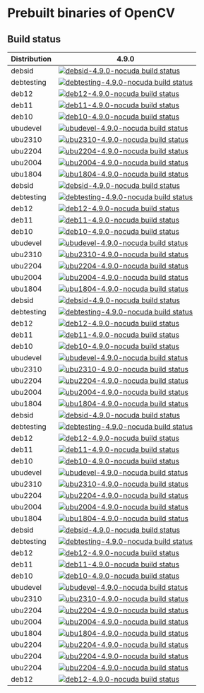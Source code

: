 <!-- SPDX-License-Identifier: Apache-2.0 -->

# Prebuilt binaries of OpenCV

## Build status

| Distribution | 4.9.0 |
| ------------ | ----- |
| debsid | [![debsid-4.9.0-nocuda build status](https://github.com/ethanc8/titanian-ci-opencv/actions/workflows/debsid-4.9.0-nocuda.yml/badge.svg)](https://github.com/ethanc8/titanian-ci-opencv/actions/workflows/debsid-4.9.0-nocuda.yml) |
| debtesting | [![debtesting-4.9.0-nocuda build status](https://github.com/ethanc8/titanian-ci-opencv/actions/workflows/debtesting-4.9.0-nocuda.yml/badge.svg)](https://github.com/ethanc8/titanian-ci-opencv/actions/workflows/debtesting-4.9.0-nocuda.yml) |
| deb12 | [![deb12-4.9.0-nocuda build status](https://github.com/ethanc8/titanian-ci-opencv/actions/workflows/deb12-4.9.0-nocuda.yml/badge.svg)](https://github.com/ethanc8/titanian-ci-opencv/actions/workflows/deb12-4.9.0-nocuda.yml) |
| deb11 | [![deb11-4.9.0-nocuda build status](https://github.com/ethanc8/titanian-ci-opencv/actions/workflows/deb11-4.9.0-nocuda.yml/badge.svg)](https://github.com/ethanc8/titanian-ci-opencv/actions/workflows/deb11-4.9.0-nocuda.yml) |
| deb10 | [![deb10-4.9.0-nocuda build status](https://github.com/ethanc8/titanian-ci-opencv/actions/workflows/deb10-4.9.0-nocuda.yml/badge.svg)](https://github.com/ethanc8/titanian-ci-opencv/actions/workflows/deb10-4.9.0-nocuda.yml) |
| ubudevel | [![ubudevel-4.9.0-nocuda build status](https://github.com/ethanc8/titanian-ci-opencv/actions/workflows/ubudevel-4.9.0-nocuda.yml/badge.svg)](https://github.com/ethanc8/titanian-ci-opencv/actions/workflows/ubudevel-4.9.0-nocuda.yml) |
| ubu2310 | [![ubu2310-4.9.0-nocuda build status](https://github.com/ethanc8/titanian-ci-opencv/actions/workflows/ubu2310-4.9.0-nocuda.yml/badge.svg)](https://github.com/ethanc8/titanian-ci-opencv/actions/workflows/ubu2310-4.9.0-nocuda.yml) |
| ubu2204 | [![ubu2204-4.9.0-nocuda build status](https://github.com/ethanc8/titanian-ci-opencv/actions/workflows/ubu2204-4.9.0-nocuda.yml/badge.svg)](https://github.com/ethanc8/titanian-ci-opencv/actions/workflows/ubu2204-4.9.0-nocuda.yml) |
| ubu2004 | [![ubu2004-4.9.0-nocuda build status](https://github.com/ethanc8/titanian-ci-opencv/actions/workflows/ubu2004-4.9.0-nocuda.yml/badge.svg)](https://github.com/ethanc8/titanian-ci-opencv/actions/workflows/ubu2004-4.9.0-nocuda.yml) |
| ubu1804 | [![ubu1804-4.9.0-nocuda build status](https://github.com/ethanc8/titanian-ci-opencv/actions/workflows/ubu1804-4.9.0-nocuda.yml/badge.svg)](https://github.com/ethanc8/titanian-ci-opencv/actions/workflows/ubu1804-4.9.0-nocuda.yml) |
| debsid | [![debsid-4.9.0-nocuda build status](https://github.com/ethanc8/titanian-ci-opencv/actions/workflows/debsid-4.9.0-nocuda.yml/badge.svg)](https://github.com/ethanc8/titanian-ci-opencv/actions/workflows/debsid-4.9.0-nocuda.yml) |
| debtesting | [![debtesting-4.9.0-nocuda build status](https://github.com/ethanc8/titanian-ci-opencv/actions/workflows/debtesting-4.9.0-nocuda.yml/badge.svg)](https://github.com/ethanc8/titanian-ci-opencv/actions/workflows/debtesting-4.9.0-nocuda.yml) |
| deb12 | [![deb12-4.9.0-nocuda build status](https://github.com/ethanc8/titanian-ci-opencv/actions/workflows/deb12-4.9.0-nocuda.yml/badge.svg)](https://github.com/ethanc8/titanian-ci-opencv/actions/workflows/deb12-4.9.0-nocuda.yml) |
| deb11 | [![deb11-4.9.0-nocuda build status](https://github.com/ethanc8/titanian-ci-opencv/actions/workflows/deb11-4.9.0-nocuda.yml/badge.svg)](https://github.com/ethanc8/titanian-ci-opencv/actions/workflows/deb11-4.9.0-nocuda.yml) |
| deb10 | [![deb10-4.9.0-nocuda build status](https://github.com/ethanc8/titanian-ci-opencv/actions/workflows/deb10-4.9.0-nocuda.yml/badge.svg)](https://github.com/ethanc8/titanian-ci-opencv/actions/workflows/deb10-4.9.0-nocuda.yml) |
| ubudevel | [![ubudevel-4.9.0-nocuda build status](https://github.com/ethanc8/titanian-ci-opencv/actions/workflows/ubudevel-4.9.0-nocuda.yml/badge.svg)](https://github.com/ethanc8/titanian-ci-opencv/actions/workflows/ubudevel-4.9.0-nocuda.yml) |
| ubu2310 | [![ubu2310-4.9.0-nocuda build status](https://github.com/ethanc8/titanian-ci-opencv/actions/workflows/ubu2310-4.9.0-nocuda.yml/badge.svg)](https://github.com/ethanc8/titanian-ci-opencv/actions/workflows/ubu2310-4.9.0-nocuda.yml) |
| ubu2204 | [![ubu2204-4.9.0-nocuda build status](https://github.com/ethanc8/titanian-ci-opencv/actions/workflows/ubu2204-4.9.0-nocuda.yml/badge.svg)](https://github.com/ethanc8/titanian-ci-opencv/actions/workflows/ubu2204-4.9.0-nocuda.yml) |
| ubu2004 | [![ubu2004-4.9.0-nocuda build status](https://github.com/ethanc8/titanian-ci-opencv/actions/workflows/ubu2004-4.9.0-nocuda.yml/badge.svg)](https://github.com/ethanc8/titanian-ci-opencv/actions/workflows/ubu2004-4.9.0-nocuda.yml) |
| ubu1804 | [![ubu1804-4.9.0-nocuda build status](https://github.com/ethanc8/titanian-ci-opencv/actions/workflows/ubu1804-4.9.0-nocuda.yml/badge.svg)](https://github.com/ethanc8/titanian-ci-opencv/actions/workflows/ubu1804-4.9.0-nocuda.yml) |
| debsid | [![debsid-4.9.0-nocuda build status](https://github.com/ethanc8/titanian-ci-opencv/actions/workflows/debsid-4.9.0-nocuda.yml/badge.svg)](https://github.com/ethanc8/titanian-ci-opencv/actions/workflows/debsid-4.9.0-nocuda.yml) |
| debtesting | [![debtesting-4.9.0-nocuda build status](https://github.com/ethanc8/titanian-ci-opencv/actions/workflows/debtesting-4.9.0-nocuda.yml/badge.svg)](https://github.com/ethanc8/titanian-ci-opencv/actions/workflows/debtesting-4.9.0-nocuda.yml) |
| deb12 | [![deb12-4.9.0-nocuda build status](https://github.com/ethanc8/titanian-ci-opencv/actions/workflows/deb12-4.9.0-nocuda.yml/badge.svg)](https://github.com/ethanc8/titanian-ci-opencv/actions/workflows/deb12-4.9.0-nocuda.yml) |
| deb11 | [![deb11-4.9.0-nocuda build status](https://github.com/ethanc8/titanian-ci-opencv/actions/workflows/deb11-4.9.0-nocuda.yml/badge.svg)](https://github.com/ethanc8/titanian-ci-opencv/actions/workflows/deb11-4.9.0-nocuda.yml) |
| deb10 | [![deb10-4.9.0-nocuda build status](https://github.com/ethanc8/titanian-ci-opencv/actions/workflows/deb10-4.9.0-nocuda.yml/badge.svg)](https://github.com/ethanc8/titanian-ci-opencv/actions/workflows/deb10-4.9.0-nocuda.yml) |
| ubudevel | [![ubudevel-4.9.0-nocuda build status](https://github.com/ethanc8/titanian-ci-opencv/actions/workflows/ubudevel-4.9.0-nocuda.yml/badge.svg)](https://github.com/ethanc8/titanian-ci-opencv/actions/workflows/ubudevel-4.9.0-nocuda.yml) |
| ubu2310 | [![ubu2310-4.9.0-nocuda build status](https://github.com/ethanc8/titanian-ci-opencv/actions/workflows/ubu2310-4.9.0-nocuda.yml/badge.svg)](https://github.com/ethanc8/titanian-ci-opencv/actions/workflows/ubu2310-4.9.0-nocuda.yml) |
| ubu2204 | [![ubu2204-4.9.0-nocuda build status](https://github.com/ethanc8/titanian-ci-opencv/actions/workflows/ubu2204-4.9.0-nocuda.yml/badge.svg)](https://github.com/ethanc8/titanian-ci-opencv/actions/workflows/ubu2204-4.9.0-nocuda.yml) |
| ubu2004 | [![ubu2004-4.9.0-nocuda build status](https://github.com/ethanc8/titanian-ci-opencv/actions/workflows/ubu2004-4.9.0-nocuda.yml/badge.svg)](https://github.com/ethanc8/titanian-ci-opencv/actions/workflows/ubu2004-4.9.0-nocuda.yml) |
| ubu1804 | [![ubu1804-4.9.0-nocuda build status](https://github.com/ethanc8/titanian-ci-opencv/actions/workflows/ubu1804-4.9.0-nocuda.yml/badge.svg)](https://github.com/ethanc8/titanian-ci-opencv/actions/workflows/ubu1804-4.9.0-nocuda.yml) |
| debsid | [![debsid-4.9.0-nocuda build status](https://github.com/ethanc8/titanian-ci-opencv/actions/workflows/debsid-4.9.0-nocuda.yml/badge.svg)](https://github.com/ethanc8/titanian-ci-opencv/actions/workflows/debsid-4.9.0-nocuda.yml) |
| debtesting | [![debtesting-4.9.0-nocuda build status](https://github.com/ethanc8/titanian-ci-opencv/actions/workflows/debtesting-4.9.0-nocuda.yml/badge.svg)](https://github.com/ethanc8/titanian-ci-opencv/actions/workflows/debtesting-4.9.0-nocuda.yml) |
| deb12 | [![deb12-4.9.0-nocuda build status](https://github.com/ethanc8/titanian-ci-opencv/actions/workflows/deb12-4.9.0-nocuda.yml/badge.svg)](https://github.com/ethanc8/titanian-ci-opencv/actions/workflows/deb12-4.9.0-nocuda.yml) |
| deb11 | [![deb11-4.9.0-nocuda build status](https://github.com/ethanc8/titanian-ci-opencv/actions/workflows/deb11-4.9.0-nocuda.yml/badge.svg)](https://github.com/ethanc8/titanian-ci-opencv/actions/workflows/deb11-4.9.0-nocuda.yml) |
| deb10 | [![deb10-4.9.0-nocuda build status](https://github.com/ethanc8/titanian-ci-opencv/actions/workflows/deb10-4.9.0-nocuda.yml/badge.svg)](https://github.com/ethanc8/titanian-ci-opencv/actions/workflows/deb10-4.9.0-nocuda.yml) |
| ubudevel | [![ubudevel-4.9.0-nocuda build status](https://github.com/ethanc8/titanian-ci-opencv/actions/workflows/ubudevel-4.9.0-nocuda.yml/badge.svg)](https://github.com/ethanc8/titanian-ci-opencv/actions/workflows/ubudevel-4.9.0-nocuda.yml) |
| ubu2310 | [![ubu2310-4.9.0-nocuda build status](https://github.com/ethanc8/titanian-ci-opencv/actions/workflows/ubu2310-4.9.0-nocuda.yml/badge.svg)](https://github.com/ethanc8/titanian-ci-opencv/actions/workflows/ubu2310-4.9.0-nocuda.yml) |
| ubu2204 | [![ubu2204-4.9.0-nocuda build status](https://github.com/ethanc8/titanian-ci-opencv/actions/workflows/ubu2204-4.9.0-nocuda.yml/badge.svg)](https://github.com/ethanc8/titanian-ci-opencv/actions/workflows/ubu2204-4.9.0-nocuda.yml) |
| ubu2004 | [![ubu2004-4.9.0-nocuda build status](https://github.com/ethanc8/titanian-ci-opencv/actions/workflows/ubu2004-4.9.0-nocuda.yml/badge.svg)](https://github.com/ethanc8/titanian-ci-opencv/actions/workflows/ubu2004-4.9.0-nocuda.yml) |
| ubu1804 | [![ubu1804-4.9.0-nocuda build status](https://github.com/ethanc8/titanian-ci-opencv/actions/workflows/ubu1804-4.9.0-nocuda.yml/badge.svg)](https://github.com/ethanc8/titanian-ci-opencv/actions/workflows/ubu1804-4.9.0-nocuda.yml) |
| debsid | [![debsid-4.9.0-nocuda build status](https://github.com/ethanc8/titanian-ci-opencv/actions/workflows/debsid-4.9.0-nocuda.yml/badge.svg)](https://github.com/ethanc8/titanian-ci-opencv/actions/workflows/debsid-4.9.0-nocuda.yml) |
| debtesting | [![debtesting-4.9.0-nocuda build status](https://github.com/ethanc8/titanian-ci-opencv/actions/workflows/debtesting-4.9.0-nocuda.yml/badge.svg)](https://github.com/ethanc8/titanian-ci-opencv/actions/workflows/debtesting-4.9.0-nocuda.yml) |
| deb12 | [![deb12-4.9.0-nocuda build status](https://github.com/ethanc8/titanian-ci-opencv/actions/workflows/deb12-4.9.0-nocuda.yml/badge.svg)](https://github.com/ethanc8/titanian-ci-opencv/actions/workflows/deb12-4.9.0-nocuda.yml) |
| deb11 | [![deb11-4.9.0-nocuda build status](https://github.com/ethanc8/titanian-ci-opencv/actions/workflows/deb11-4.9.0-nocuda.yml/badge.svg)](https://github.com/ethanc8/titanian-ci-opencv/actions/workflows/deb11-4.9.0-nocuda.yml) |
| deb10 | [![deb10-4.9.0-nocuda build status](https://github.com/ethanc8/titanian-ci-opencv/actions/workflows/deb10-4.9.0-nocuda.yml/badge.svg)](https://github.com/ethanc8/titanian-ci-opencv/actions/workflows/deb10-4.9.0-nocuda.yml) |
| ubudevel | [![ubudevel-4.9.0-nocuda build status](https://github.com/ethanc8/titanian-ci-opencv/actions/workflows/ubudevel-4.9.0-nocuda.yml/badge.svg)](https://github.com/ethanc8/titanian-ci-opencv/actions/workflows/ubudevel-4.9.0-nocuda.yml) |
| ubu2310 | [![ubu2310-4.9.0-nocuda build status](https://github.com/ethanc8/titanian-ci-opencv/actions/workflows/ubu2310-4.9.0-nocuda.yml/badge.svg)](https://github.com/ethanc8/titanian-ci-opencv/actions/workflows/ubu2310-4.9.0-nocuda.yml) |
| ubu2204 | [![ubu2204-4.9.0-nocuda build status](https://github.com/ethanc8/titanian-ci-opencv/actions/workflows/ubu2204-4.9.0-nocuda.yml/badge.svg)](https://github.com/ethanc8/titanian-ci-opencv/actions/workflows/ubu2204-4.9.0-nocuda.yml) |
| ubu2004 | [![ubu2004-4.9.0-nocuda build status](https://github.com/ethanc8/titanian-ci-opencv/actions/workflows/ubu2004-4.9.0-nocuda.yml/badge.svg)](https://github.com/ethanc8/titanian-ci-opencv/actions/workflows/ubu2004-4.9.0-nocuda.yml) |
| ubu1804 | [![ubu1804-4.9.0-nocuda build status](https://github.com/ethanc8/titanian-ci-opencv/actions/workflows/ubu1804-4.9.0-nocuda.yml/badge.svg)](https://github.com/ethanc8/titanian-ci-opencv/actions/workflows/ubu1804-4.9.0-nocuda.yml) |
| ubu2204 | [![ubu2204-4.9.0-nocuda build status](https://github.com/ethanc8/titanian-ci-opencv/actions/workflows/ubu2204-4.9.0-nocuda.yml/badge.svg)](https://github.com/ethanc8/titanian-ci-opencv/actions/workflows/ubu2204-4.9.0-nocuda.yml) |
| ubu2204 | [![ubu2204-4.9.0-nocuda build status](https://github.com/ethanc8/titanian-ci-opencv/actions/workflows/ubu2204-4.9.0-nocuda.yml/badge.svg)](https://github.com/ethanc8/titanian-ci-opencv/actions/workflows/ubu2204-4.9.0-nocuda.yml) |
| ubu2204 | [![ubu2204-4.9.0-nocuda build status](https://github.com/ethanc8/titanian-ci-opencv/actions/workflows/ubu2204-4.9.0-nocuda.yml/badge.svg)](https://github.com/ethanc8/titanian-ci-opencv/actions/workflows/ubu2204-4.9.0-nocuda.yml) |
| deb12 | [![deb12-4.9.0-nocuda build status](https://github.com/ethanc8/titanian-ci-opencv/actions/workflows/deb12-4.9.0-nocuda.yml/badge.svg)](https://github.com/ethanc8/titanian-ci-opencv/actions/workflows/deb12-4.9.0-nocuda.yml) |